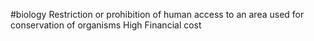 #biology 
Restriction or prohibition of human access to an area used for conservation of organisms
High Financial cost